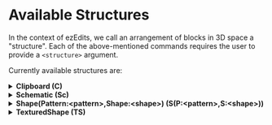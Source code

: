# Available Structures

In the context of ezEdits, we call an arrangement of blocks in 3D space a "structure". Each of the above-mentioned commands requires the user to provide a `<structure>` argument.

Currently available structures are:

<details>

<summary><strong>Clipboard (C)</strong></summary>

A structure based on your current WorldEdit Clipboard.

Options:

* Origin (O). Defaults to INHERENT.
  * INHERENT (I) will use the position it was copied at
  * CENTER (C) will use the geometric center of the clipboard
* PasteMethod (PM). Defaults to FAST.
  * FAST (fast): Default unaltered pasting of clipboards
  * SMOOTHED (smooth): Applies interpolation when the placement cannot be matched onto the world grid, e.g. when placing with a 45° rotated orientation. Has a slightly more smoothed look to it, which may preferred for freely rotated placements.
* Example: `Clipboard(Origin:INHERENT,PasteMethod:SMOOTHED)` or `C(O:I,PM:smooth)`

</details>

<details>

<summary><strong>Schematic (Sc)</strong></summary>

A structure based on a schematic file.

Options:

* Filename (N) (mandatory parameter)
* Format (F)
* Origin (O). Defaults to INHERENT.
  * INHERENT (I) will use the position it was copied at
  * CENTER (C) will use the geometric center of the clipboard
* PasteMethod (PM). Defaults to FAST.
  * FAST (fast): Default unaltered pasting of clipboards
  * SMOOTHED (smooth): Applies interpolation when the placement cannot be matched into the world grid, e.g. when placing with a 45° rotated orientation. Has a slightly more smoothed look to it, which may preferred for freely rotated placements.

</details>

<details>

<summary><strong>Shape(Pattern:&#x3C;pattern>,Shape:&#x3C;shape>) (S(P:&#x3C;pattern>,S:&#x3C;shape>))</strong></summary>

An expression-based shape. EzEdits provides plenty of predefined ones. Material defined by a pattern.

Options:

### Shape (S)

**Current shapes**

_Additional parameters are given within the parenthesis after a shape._

* bean
* cube
* curl
* cylinder
* ellipsoid
* fur
* leaf
* lemon
* onion
* polygon(_Sides_)
* pyramid(_Sides_)
* spike
* supersphere(_Exponent_)
* tetrahedron
* torus(_Thickness_)

In addition to these, you can also define your own shape with a WorldEdit expression

**`Expression;<expression>`** or **`Expr;<expression>`**

For example, this expression will create spirals:\
`//ezsc expr;x+=sin(2*pi*y)/2;z+=cos(2*pi*y)/2;x*x+z*z<0.3^`

### Pattern (P)



</details>

<details>

<summary><strong>TexturedShape (TS)</strong></summary>

An expression-based shape with an expression-based texturing. Material defined the Texturing-Shape and a Palette.

Options:

* Shape (S)
* TexturingShape (T)
* Palette (P)

</details>
